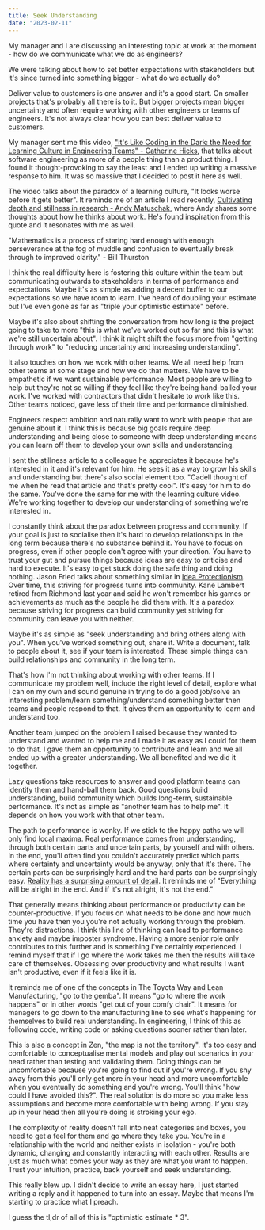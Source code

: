 ```yaml
---
title: Seek Understanding
date: "2023-02-11"
---
```

My manager and I are discussing an interesting topic at work at the moment - how do we communicate what we do as engineers?

We were talking about how to set better expectations with stakeholders but it's since turned into something bigger - what do we actually do?

Deliver value to customers is one answer and it's a good start. On smaller projects that's probably all there is to it. But bigger projects mean bigger uncertainty and often require working with other engineers or teams of engineers. It's not always clear how you can best deliver value to customers.

My manager sent me this video, ["It's Like Coding in the Dark: the Need for Learning Culture in Engineering Teams" - Catherine Hicks](https://www.youtube.com/watch?v=mVec1TzQIMM), that talks about software engineering as more of a people thing than a product thing. I found it thought-provoking to say the least and I ended up writing a massive response to him. It was so massive that I decided to post it here as well.

The video talks about the paradox of a learning culture, "It looks worse before it gets better". It reminds me of an article I read recently, [Cultivating depth and stillness in research - Andy Matuschak](https://andymatuschak.org/stillness/), where Andy shares some thoughts about how he thinks about work. He's found inspiration from this quote and it resonates with me as well.

"Mathematics is a process of staring hard enough with enough perseverance at the fog of muddle and confusion to eventually break through to improved clarity." - Bill Thurston

I think the real difficulty here is fostering this culture within the team but communicating outwards to stakeholders in terms of performance and expectations. Maybe it's as simple as adding a decent buffer to our expectations so we have room to learn. I've heard of doubling your estimate but I've even gone as far as "triple your optimistic estimate" before.

Maybe it's also about shifting the conversation from how long is the project going to take to more "this is what we've worked out so far and this is what we're still uncertain about". I think it might shift the focus more from "getting through work" to "reducing uncertainty and increasing understanding".

It also touches on how we work with other teams. We all need help from other teams at some stage and how we do that matters. We have to be empathetic if we want sustainable performance. Most people are willing to help but they're not so willing if they feel like they're being hand-balled your work. I've worked with contractors that didn't hesitate to work like this. Other teams noticed, gave less of their time and performance diminished.

Engineers respect ambition and naturally want to work with people that are genuine about it. I think this is because big goals require deep understanding and being close to someone with deep understanding means you can learn off them to develop your own skills and understanding.

I sent the stillness article to a colleague he appreciates it because he's interested in it and it's relevant for him. He sees it as a way to grow his skills and understanding but there's also social element too. "Cadell thought of me when he read that article and that's pretty cool". It's easy for him to do the same. You've done the same for me with the learning culture video. We're working together to develop our understanding of something we're interested in.

I constantly think about the paradox between progress and community. If your goal is just to socialise then it's hard to develop relationships in the long term because there's no substance behind it. You have to focus on progress, even if other people don't agree with your direction. You have to trust your gut and pursue things because ideas are easy to criticise and hard to execute. It's easy to get stuck doing the safe thing and doing nothing. Jason Fried talks about something similar in [Idea Protectionism](https://world.hey.com/jason/idea-protectionism-01ef4f59). Over time, this striving for progress turns into community. Kane Lambert retired from Richmond last year and said he won't remember his games or achievements as much as the people he did them with. It's a paradox because striving for progress can build community yet striving for community can leave you with neither.

Maybe it's as simple as "seek understanding and bring others along with you". When you've worked something out, share it. Write a document, talk to people about it, see if your team is interested. These simple things can build relationships and community in the long term.

That's how I'm not thinking about working with other teams. If I communicate my problem well, include the right level of detail, explore what I can on my own and sound genuine in trying to do a good job/solve an interesting problem/learn something/understand something better then teams and people respond to that. It gives them an opportunity to learn and understand too. 

Another team jumped on the problem I raised because they wanted to understand and wanted to help me and I made it as easy as I could for them to do that. I gave them an opportunity to contribute and learn and we all ended up with a greater understanding. We all benefited and we did it together.

Lazy questions take resources to answer and good platform teams can identify them and hand-ball them back. Good questions build understanding, build community which builds long-term, sustainable performance. It's not as simple as "another team has to help me". It depends on how you work with that other team.

The path to performance is wonky. If we stick to the happy paths we will only find local maxima. Real performance comes from understanding, through both certain parts and uncertain parts, by yourself and with others. In the end, you'll often find you couldn't accurately predict which parts where certainty and uncertainty would be anyway, only that it's there. The certain parts can be surprisingly hard and the hard parts can be surprisingly easy. [Reality has a surprising amount of detail](http://johnsalvatier.org/blog/2017/reality-has-a-surprising-amount-of-detail). It reminds me of "Everything will be alright in the end. And if it's not alright, it's not the end."

That generally means thinking about performance or productivity can be counter-productive. If you focus on what needs to be done and how much time you have then you you're not actually working through the problem. They're distractions. I think this line of thinking can lead to performance anxiety and maybe imposter syndrome. Having a more senior role only contributes to this further and is something I've certainly experienced. I remind myself that if I go where the work takes me then the results will take care of themselves. Obsessing over productivity and what results I want isn't productive, even if it feels like it is.
 
It reminds me of one of the concepts in The Toyota Way and Lean Manufacturing, "go to the gemba". It means "go to where the work happens" or in other words "get out of your comfy chair". It means for managers to go down to the manufacturing line to see what's happening for themselves to build real understanding. In engineering, I think of this as following code, writing code or asking questions sooner rather than later. 

This is also a concept in Zen, "the map is not the territory". It's too easy and comfortable to conceptualise mental models and play out scenarios in your head rather than testing and validating them. Doing things can be uncomfortable because you're going to find out if you're wrong. If you shy away from this you'll only get more in your head and more uncomfortable when you eventually do something and you're wrong. You'll think "how could I have avoided this?". The real solution is do more so you make less assumptions and become more comfortable with being wrong. If you stay up in your head then all you're doing is stroking your ego. 

The complexity of reality doesn't fall into neat categories and boxes, you need to get a feel for them and go where they take you. You're in a relationship with the world and neither exists in isolation - you're both dynamic, changing and constantly interacting with each  other. Results are just as much what comes your way as they are what you want to happen. Trust your intuition, practice, back yourself and seek understanding.

This really blew up. I didn't decide to write an essay here, I just started writing a reply and it happened to turn into an essay. Maybe that means I'm starting to practice what I preach.

I guess the tl;dr of all of this is "optimistic estimate * 3".